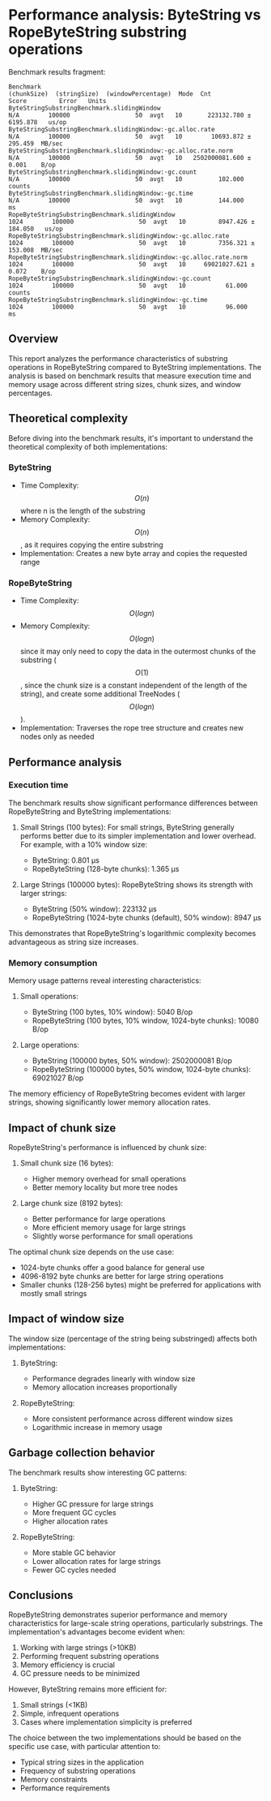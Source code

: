 # Performance analysis: ByteString vs RopeByteString substring operations

Benchmark results fragment:
```
Benchmark                                                           (chunkSize)  (stringSize)  (windowPercentage)  Mode  Cnt            Score         Error   Units
ByteStringSubstringBenchmark.slidingWindow                                  N/A        100000                  50  avgt   10       223132.780 ±    6195.878   us/op
ByteStringSubstringBenchmark.slidingWindow:·gc.alloc.rate                   N/A        100000                  50  avgt   10        10693.872 ±     295.459  MB/sec
ByteStringSubstringBenchmark.slidingWindow:·gc.alloc.rate.norm              N/A        100000                  50  avgt   10   2502000081.600 ±       0.001    B/op
ByteStringSubstringBenchmark.slidingWindow:·gc.count                        N/A        100000                  50  avgt   10          102.000                counts
ByteStringSubstringBenchmark.slidingWindow:·gc.time                         N/A        100000                  50  avgt   10          144.000                    ms
RopeByteStringSubstringBenchmark.slidingWindow                             1024        100000                  50  avgt   10         8947.426 ±     184.050   us/op
RopeByteStringSubstringBenchmark.slidingWindow:·gc.alloc.rate              1024        100000                  50  avgt   10         7356.321 ±     153.008  MB/sec
RopeByteStringSubstringBenchmark.slidingWindow:·gc.alloc.rate.norm         1024        100000                  50  avgt   10     69021027.621 ±       0.072    B/op
RopeByteStringSubstringBenchmark.slidingWindow:·gc.count                   1024        100000                  50  avgt   10           61.000                counts
RopeByteStringSubstringBenchmark.slidingWindow:·gc.time                    1024        100000                  50  avgt   10           96.000                    ms
```

## Overview

This report analyzes the performance characteristics of substring operations in RopeByteString compared to ByteString implementations. The analysis is based on benchmark results that measure execution time and memory usage across different string sizes, chunk sizes, and window percentages.

## Theoretical complexity

Before diving into the benchmark results, it's important to understand the theoretical complexity of both implementations:

### ByteString
- Time Complexity: $$O(n)$$ where n is the length of the substring
- Memory Complexity: $$O(n)$$, as it requires copying the entire substring
- Implementation: Creates a new byte array and copies the requested range

### RopeByteString
- Time Complexity: $$O(log n)$$
- Memory Complexity: $$O(log n)$$ since it may only need to copy the data in the outermost chunks of the substring ($$O(1)$$, since the chunk size is a constant independent of the length of the string), and create some additional TreeNodes ($$O(log n)$$).
- Implementation: Traverses the rope tree structure and creates new nodes only as needed

## Performance analysis

### Execution time

The benchmark results show significant performance differences between RopeByteString and ByteString implementations:

1. Small Strings (100 bytes):
   For small strings, ByteString generally performs better due to its simpler implementation and lower overhead. For example, with a 10% window size:
    - ByteString: 0.801 μs
    - RopeByteString (128-byte chunks): 1.365 μs

2. Large Strings (100000 bytes):
   RopeByteString shows its strength with larger strings:
    - ByteString (50% window): 223132 μs
    - RopeByteString (1024-byte chunks (default), 50% window): 8947 μs

This demonstrates that RopeByteString's logarithmic complexity becomes advantageous as string size increases.

### Memory consumption

Memory usage patterns reveal interesting characteristics:

1. Small operations:
    - ByteString (100 bytes, 10% window): 5040 B/op
    - RopeByteString (100 bytes, 10% window, 1024-byte chunks): 10080 B/op

2. Large operations:
    - ByteString (100000 bytes, 50% window): 2502000081 B/op
    - RopeByteString (100000 bytes, 50% window, 1024-byte chunks): 69021027 B/op

The memory efficiency of RopeByteString becomes evident with larger strings, showing significantly lower memory allocation rates.

## Impact of chunk size

RopeByteString's performance is influenced by chunk size:

1. Small chunk size (16 bytes):
    - Higher memory overhead for small operations
    - Better memory locality but more tree nodes

2. Large chunk size (8192 bytes):
    - Better performance for large operations
    - More efficient memory usage for large strings
    - Slightly worse performance for small operations

The optimal chunk size depends on the use case:
- 1024-byte chunks offer a good balance for general use
- 4096-8192 byte chunks are better for large string operations
- Smaller chunks (128-256 bytes) might be preferred for applications with mostly small strings

## Impact of window size

The window size (percentage of the string being substringed) affects both implementations:

1. ByteString:
    - Performance degrades linearly with window size
    - Memory allocation increases proportionally

2. RopeByteString:
    - More consistent performance across different window sizes
    - Logarithmic increase in memory usage

## Garbage collection behavior

The benchmark results show interesting GC patterns:

1. ByteString:
    - Higher GC pressure for large strings
    - More frequent GC cycles
    - Higher allocation rates

2. RopeByteString:
    - More stable GC behavior
    - Lower allocation rates for large strings
    - Fewer GC cycles needed

## Conclusions

RopeByteString demonstrates superior performance and memory characteristics for large-scale string operations, particularly substrings. The implementation's advantages become evident when:

1. Working with large strings (>10KB)
2. Performing frequent substring operations
3. Memory efficiency is crucial
4. GC pressure needs to be minimized

However, ByteString remains more efficient for:
1. Small strings (<1KB)
2. Simple, infrequent operations
3. Cases where implementation simplicity is preferred

The choice between the two implementations should be based on the specific use case, with particular attention to:
- Typical string sizes in the application
- Frequency of substring operations
- Memory constraints
- Performance requirements